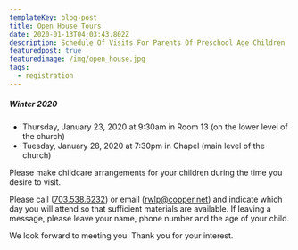 ```yaml
---
templateKey: blog-post
title: Open House Tours
date: 2020-01-13T04:03:43.802Z
description: Schedule Of Visits For Parents Of Preschool Age Children
featuredpost: true
featuredimage: /img/open_house.jpg
tags:
  - registration
---
```

##### Winter 2020

* Thursday, January 23, 2020 at 9:30am  in Room 13 (on the lower level of the church)
* Tuesday, January 28, 2020 at 7:30pm in Chapel (main level of the church)

Please make childcare arrangements for your children during the time you desire to visit.

Please call ([703.538.6232](tel:+17035386232)) or email ([rwlp@copper.net](rwlp@copper.net)) and indicate which day you will attend so that sufficient materials are available. If leaving a message, please leave your name, phone number and the age of your child. 

We look forward to meeting you. Thank you for your interest.
